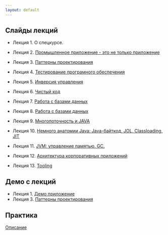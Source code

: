 ```yaml
---
layout: default
---
```


## Слайды лекций
* Лекция 1. О спецкурсе.
* Лекция 2. [Промышленное приложение - это не только приложение](lecture/lecture02.html)
* Лекция 3. [Паттерны проектирования](lecture/lecture03.html)
* Лекция 4. [Тестирование програмного обеспечения](lecture/lecture04.html)
* Лекция 5. [Инверсия управления](lecture/lecture05.html)
* Лекция 6. [Чистый код](lecture/lecture06.html)
* Лекция 7. [Работа с базами данных](lecture/lectureAboutDB.pdf)

* Лекция 8. [Работа с базами данных](lecture/lectureAboutDB.pdf)
* Лекция 9. [Многопоточность и JAVA](lecture/lecture-09.html)
* Лекция 10. [Немного анатомии Java: Java-байткод, JOL, Classloading, JIT](https://docs.google.com/presentation/d/1EX8b6dWFSRpqmeDGSGaEpuHE9R-ngNT1zPqQD34BaeI/edit#slide=id.p)
* Лекция 11. [JVM: управление памятью. GC.](https://docs.google.com/presentation/d/16sk6CxylIp8f5X-zLOi6jB9dR3qcB1R6XE0UvEiA3kA/edit?usp=sharing)
* Лекция 12. [Архитектура корпоративных приложений](lecture/lecture12.html)
* Лекция 13. [Tooling](https://docs.google.com/presentation/d/1UOSW3F58mztHSf8ysrg7BRGQvpX2RJJ54zMmhgPLdMs/edit#slide=id.p)


## Демо с лекций
* Лекция 1. [Демо приложение](https://github.com/naumen-student/EnterpriseJavaCourse-2018/tree/master/demo/lecture01)
* Лекция 3. [Паттерны проектирования](https://github.com/naumen-student/EnterpriseJavaCourse-2018/tree/master/demo/lecture03)

## Практика
[Описание](practice.md)






